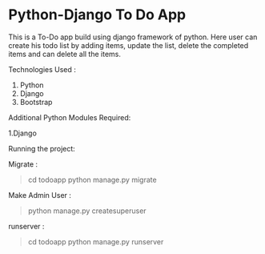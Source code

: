# Python-Django To Do App
This is a To-Do app build using django framework of python. Here user can create his todo list by adding items, update the list, delete the completed items and can delete all the items.

Technologies Used :

1. Python
2. Django
3. Bootstrap

Additional Python Modules Required:

1.Django

Running the project:

Migrate :

> cd todoapp
> python manage.py migrate

Make Admin User :

> python manage.py createsuperuser

runserver :

> cd todoapp 
> python manage.py runserver  
